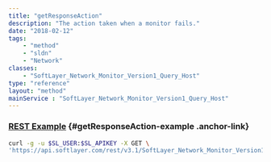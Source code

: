 ```yaml
---
title: "getResponseAction"
description: "The action taken when a monitor fails."
date: "2018-02-12"
tags:
    - "method"
    - "sldn"
    - "Network"
classes:
    - "SoftLayer_Network_Monitor_Version1_Query_Host"
type: "reference"
layout: "method"
mainService : "SoftLayer_Network_Monitor_Version1_Query_Host"
---
```


### [REST Example](#getResponseAction-example) <a href="/article/rest/"><i class="fas fa-question"></i></a> {#getResponseAction-example .anchor-link} 
```bash
curl -g -u $SL_USER:$SL_APIKEY -X GET \
'https://api.softlayer.com/rest/v3.1/SoftLayer_Network_Monitor_Version1_Query_Host/{SoftLayer_Network_Monitor_Version1_Query_HostID}/getResponseAction'
```
